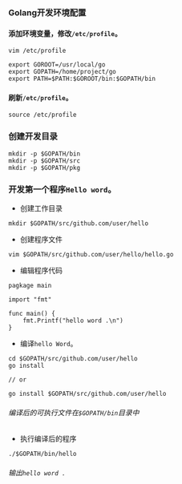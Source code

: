 ### Golang开发环境配置

#### 添加环境变量，修改```/etc/profile```。

```
vim /etc/profile

export GOROOT=/usr/local/go
export GOPATH=/home/project/go
export PATH=$PATH:$GOROOT/bin:$GOPATH/bin
```

#### 刷新```/etc/profile```。

```
source /etc/profile
```

### 创建开发目录

```
mkdir -p $GOPATH/bin
mkdir -p $GOPATH/src
mkdir -p $GOPATH/pkg
```

### 开发第一个程序```Hello word```。

* 创建工作目录

```
mkdir $GOPATH/src/github.com/user/hello
```

* 创建程序文件

```
vim $GOPATH/src/github.com/user/hello/hello.go
```

* 编辑程序代码

```
pagkage main

import "fmt"

func main() {
	fmt.Printf("hello word .\n")
}
```

* 编译```hello Word```。

```
cd $GOPATH/src/github.com/user/hello
go install

// or 

go install $GOPATH/src/github.com/user/hello
```

###### 编译后的可执行文件在```$GOPATH/bin```目录中

* 执行编译后的程序

```
./$GOPATH/bin/hello
```

###### 输出```hello word .```